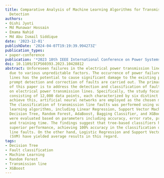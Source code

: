 ```yaml
---
title: Comparative Analysis of Machine Learning Algorithms for Transmission Line Fault
  Detection
authors:
- Oishi Jyoti
- Md Munawar Hossain
- Emama Nahid
- Md Abu Ismail Siddique
date: '2023-12-01'
publishDate: '2024-04-07T19:19:39.994273Z'
publication_types:
- paper-conference
publication: '*2023 10th IEEE International Conference on Power Systems, ICPS 2023*'
doi: 10.1109/ICPS60393.2023.10428812
abstract: Unforeseen failures in the electrical power transmission line may arise
  due to various unpredictable factors. The occurrence of power failures on transmission
  lines has the potential to cause significant damage to the existing power grid unless
  prompt detection and correction of faults are carried out. The primary objective
  of this paper is to address the detection and classification of faults occurring
  on electrical power transmission lines. Specifically, the study focuses on a dataset
  consisting of 12,000 data points, each characterized by six distinct features. To
  achieve this, artificial neural networks are employed as the chosen methodology.
  The classification of transmission line faults was performed using various machine
  learning algorithms, including Linear Regression, Support Vector Machine (SVM),
  Decision Tree, Random Forest, AdaBoost, Bagging Classifier, and XGBoost. The algorithms
  were evaluated based on parameters including accuracy, error rate, prediction speed,
  and training time. The findings suggest that tree-based classifiers have exhibited
  superior performance, achieving 100% accuracy in the classification of transmission
  line faults. On the other hand, Logistic Regression and Support Vector Machines
  (SVM) have yielded average results in this regard.
tags:
- Decision Tree
- Fault classification
- Machine Learning
- Random Forest
- Transmission line
- XGBoost
---
```

